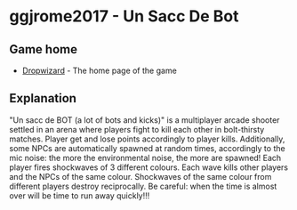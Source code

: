 # ggjrome2017 - Un Sacc De Bot

## Game home
* [Dropwizard](http://globalgamejam.org/2017/games/un-sacc-de-bot-lot-bots-and-kicks) - The home page of the game

## Explanation
"Un sacc de BOT (a lot of bots and kicks)" is a multiplayer arcade shooter settled in an arena where players fight to kill each other in bolt-thirsty matches. Player get and lose points accordingly to player kills. Additionally, some NPCs are automatically spawned at random times, accordingly to the mic noise: the more the environmental noise, the more are spawned! Each player fires shockwaves of 3 different colours. Each wave kills other players and the NPCs of the same colour. Shockwaves of the same colour from different players destroy reciprocally. Be careful: when the time is almost over will be time to run away quickly!!!

